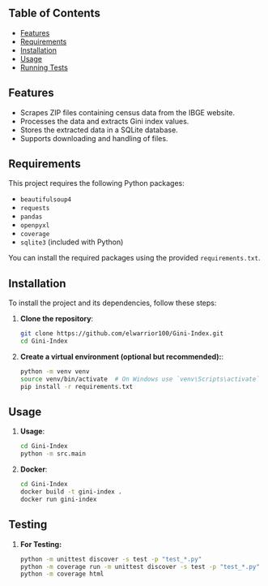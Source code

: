 ## Table of Contents
- [Features](#features)
- [Requirements](#requirements)
- [Installation](#installation)
- [Usage](#usage)
- [Running Tests](#running-tests)

## Features

- Scrapes ZIP files containing census data from the IBGE website.
- Processes the data and extracts Gini index values.
- Stores the extracted data in a SQLite database.
- Supports downloading and handling of files.

## Requirements

This project requires the following Python packages:

- `beautifulsoup4`
- `requests`
- `pandas`
- `openpyxl`
- `coverage`
- `sqlite3` (included with Python)

You can install the required packages using the provided `requirements.txt`.

## Installation

To install the project and its dependencies, follow these steps:

1. **Clone the repository**:

   ```bash
   git clone https://github.com/elwarrior100/Gini-Index.git
   cd Gini-Index


2. **Create a virtual environment (optional but recommended):**:

    ```bash
    python -m venv venv
    source venv/bin/activate  # On Windows use `venv\Scripts\activate`
    pip install -r requirements.txt

## Usage

1. **Usage**:
    ```bash
    cd Gini-Index
    python -m src.main

2. **Docker**:
    ```bash
    cd Gini-Index
    docker build -t gini-index .
    docker run gini-index


## Testing
1. **For Testing:**
    ```bash
    python -m unittest discover -s test -p "test_*.py"
    python -m coverage run -m unittest discover -s test -p "test_*.py"
    python -m coverage html  


    
